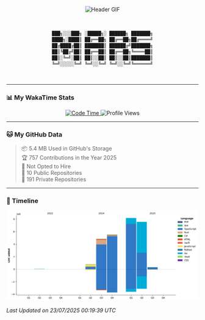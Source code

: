 <p align="center">
  <img src="https://raw.githubusercontent.com/MAZHARMIK/MAZHARMIK/main/GME-HEADER.gif" alt="Header GIF" width="80%">
</p>



<pre align="center">
<code>

███╗░░░███╗ ░█████╗░ ██████╗ ███████╗
████╗░████║ ██╔══██╗ ██╔══██╗██╔════╝
██╔████╔██║ ███████║ ██████╔╝███████╗
██║╚██╔╝██║ ██╔══██║ ██╔══██╗╚════██║
██║░╚═╝░██║ ██║░░██║ ██║░░██║███████║
╚═╝░░░░░╚═╝ ╚═╝░░╚═╝ ╚═╝░░╚═╝╚══════╝

</code>
</pre>

---

### 📊 My WakaTime Stats

<p align="center">
  <a href="https://wakatime.com/">
    <img src="https://img.shields.io/badge/Code%20Time-2%2C881%20hrs%2038%20mins-blue" alt="Code Time">
  </a>

  <img src="http://img.shields.io/badge/Profile%20Views-28-blue" alt="Profile Views">
</p>

---

### 🐱 My GitHub Data

> 📦 5.4 MB Used in GitHub's Storage  
> 🏆 757 Contributions in the Year 2025  
> 🚫 Not Opted to Hire  
> 📜 10 Public Repositories  
> 🔑 191 Private Repositories  

---

### 🧱 Timeline

<p align="center">
  <img src="https://raw.githubusercontent.com/mars-arch/mars-arch/main/assets/bar_graph.png" alt="Lines of Code chart">
</p>

_Last Updated on 23/07/2025 00:19:39 UTC_
